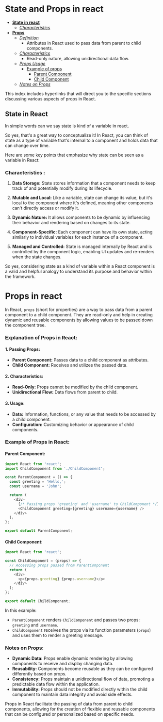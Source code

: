 # State and Props in react

- **[State in react](#state-in-react)**
    - *[Characteristics](#characteristics)*
- **[Props](#props)**
    - *[Definition](#props-in-react)*
        - Attributes in React used to pass data from parent to child components.
    - *[Characteristics](#2-characteristics)*
        - Read-only nature, allowing unidirectional data flow.
    - *[Props Usage](#3-usage)*
        - [Example of props](#example-of-props-in-react)
            - [Parent Component](#parent-component)
            - [Child Component](#child-component)
    - *[Notes on Props](#Notes-on-Props)*
       
    

This index includes hyperlinks that will direct you to the specific sections discussing various aspects of props in React.

## State in React
In simple words can we say state is kind of a variable in react.

So yes, that's a great way to conceptualize it! In React, you can think of state as a type of variable that's internal to a component and holds data that can change over time. 

Here are some key points that emphasize why state can be seen as a variable in React:
### Characteristics :

1. **Data Storage:** State stores information that a component needs to keep track of and potentially modify during its lifecycle.

2. **Mutable and Local:** Like a variable, state can change its value, but it's local to the component where it's defined, meaning other components can't directly access or modify it.

3. **Dynamic Nature:** It allows components to be dynamic by influencing their behavior and rendering based on changes to its state.

4. **Component-Specific:** Each component can have its own state, acting similarly to individual variables for each instance of a component.

5. **Managed and Controlled:** State is managed internally by React and is controlled by the component logic, enabling UI updates and re-renders when the state changes.

So yes, considering state as a kind of variable within a React component is a valid and helpful analogy to understand its purpose and behavior within the framework.


# Props in react
In React, `props` (short for properties) are a way to pass data from a parent component to a child component. They are read-only and help in creating dynamic and reusable components by allowing values to be passed down the component tree.

### Explanation of Props in React:

#### 1. **Passing Props:**
   - **Parent Component:** Passes data to a child component as attributes.
   - **Child Component:** Receives and utilizes the passed data.

#### 2. **Characteristics:**
   - **Read-Only:** Props cannot be modified by the child component.
   - **Unidirectional Flow:** Data flows from parent to child.

#### 3. **Usage:**
   - **Data:** Information, functions, or any value that needs to be accessed by a child component.
   - **Configuration:** Customizing behavior or appearance of child components.

### Example of Props in React:

#### **Parent Component:**
```javascript
import React from 'react';
import ChildComponent from './ChildComponent';

const ParentComponent = () => {
  const greeting = 'Hello,';
  const username = 'John';

  return (
    <div>
      {/* Passing props 'greeting' and 'username' to ChildComponent */}
      <ChildComponent greeting={greeting} username={username} />
    </div>
  );
};

export default ParentComponent;
```

#### **Child Component:**
```javascript
import React from 'react';

const ChildComponent = (props) => {
  // Accessing props passed from ParentComponent
  return (
    <div>
      <p>{props.greeting} {props.username}</p>
    </div>
  );
};

export default ChildComponent;
```

In this example:

- `ParentComponent` renders `ChildComponent` and passes two props: `greeting` and `username`.
- `ChildComponent` receives the props via its function parameters (`props`) and uses them to render a greeting message.

### Notes on Props:

- **Dynamic Data:** Props enable dynamic rendering by allowing components to receive and display changing data.
- **Reusability:** Components become reusable as they can be configured differently based on props.
- **Consistency:** Props maintain a unidirectional flow of data, promoting a predictable data flow within the application.
- **Immutability:** Props should not be modified directly within the child component to maintain data integrity and avoid side effects.

Props in React facilitate the passing of data from parent to child components, allowing for the creation of flexible and reusable components that can be configured or personalized based on specific needs.